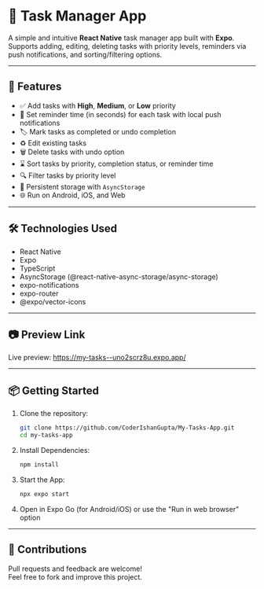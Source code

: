 # 📝 Task Manager App

A simple and intuitive **React Native** task manager app built with **Expo**.  
Supports adding, editing, deleting tasks with priority levels, reminders via push notifications, and sorting/filtering options.

---

## 🚀 Features

- ✅ Add tasks with **High**, **Medium**, or **Low** priority  
- 🔔 Set reminder time (in seconds) for each task with local push notifications  
- 🏷️ Mark tasks as completed or undo completion  
- ♻️ Edit existing tasks  
- 🗑️ Delete tasks with undo option  
- ⌛ Sort tasks by priority, completion status, or reminder time  
- 🔍 Filter tasks by priority level  
- 💾 Persistent storage with `AsyncStorage`  
- 🌐 Run on Android, iOS, and Web

---

## 🛠️ Technologies Used
- React Native
- Expo
- TypeScript
- AsyncStorage (@react-native-async-storage/async-storage)
- expo-notifications
- expo-router
- @expo/vector-icons

---

## 📷 Preview Link
Live preview: https://my-tasks--uno2scrz8u.expo.app/

---

## 📦 Getting Started

1. Clone the repository:
   
   ```bash
   git clone https://github.com/CoderIshanGupta/My-Tasks-App.git
   cd my-tasks-app
   
2. Install Dependencies:
   
   ```bash
   npm install

3. Start the App:
   
   ```bash
   npx expo start

4. Open in Expo Go (for Android/iOS) or use the "Run in web browser" option

---

## 🤝 Contributions
Pull requests and feedback are welcome!<br>
Feel free to fork and improve this project.
